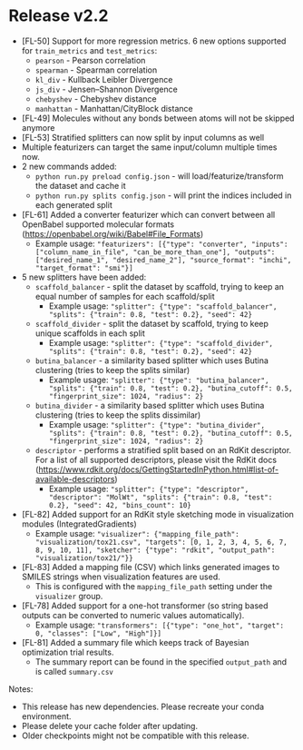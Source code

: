 # Release v2.2

- [FL-50] Support for more regression metrics. 6 new options supported for `train_metrics` and `test_metrics`:
    - `pearson` - Pearson correlation
    - `spearman` - Spearman correlation
    - `kl_div` - Kullback Leibler Divergence
    - `js_div` - Jensen–Shannon Divergence
    - `chebyshev` - Chebyshev distance
    - `manhattan` - Manhattan/CityBlock distance
- [FL-49] Molecules without any bonds between atoms will not be skipped anymore
- [FL-53] Stratified splitters can now split by input columns as well
- Multiple featurizers can target the same input/column multiple times now.
- 2 new commands added:
    - `python run.py preload config.json` - will load/featurize/transform the dataset and cache it
    - `python run.py splits config.json` - will print the indices included in each generated split
- [FL-61] Added a converter featurizer which can convert between all OpenBabel supported molecular formats (https://openbabel.org/wiki/Babel#File_Formats)
    - Example usage: `"featurizers": [{"type": "converter", "inputs": ["column_name_in_file", "can_be_more_than_one"], "outputs": ["desired_name_1", "desired_name_2"], "source_format": "inchi", "target_format": "smi"}]`
- 5 new splitters have been added:
    - `scaffold_balancer` - split the dataset by scaffold, trying to keep an equal number of samples for each scaffold/split
        - Example usage: `"splitter": {"type": "scaffold_balancer", "splits": {"train": 0.8, "test": 0.2}, "seed": 42}`
    - `scaffold_divider` - split the dataset by scaffold, trying to keep unique scaffolds in each split
        - Example usage: `"splitter": {"type": "scaffold_divider", "splits": {"train": 0.8, "test": 0.2}, "seed": 42}`
    - `butina_balancer` - a similarity based splitter which uses Butina clustering (tries to keep the splits similar)
        - Example usage: `"splitter": {"type": "butina_balancer", "splits": {"train": 0.8, "test": 0.2}, "butina_cutoff": 0.5, "fingerprint_size": 1024, "radius": 2}`
    - `butina_divider` -  a similarity based splitter which uses Butina clustering (tries to keep the splits dissimilar)
        - Example usage: `"splitter": {"type": "butina_divider", "splits": {"train": 0.8, "test": 0.2}, "butina_cutoff": 0.5, "fingerprint_size": 1024, "radius": 2}`
    - `descriptor` - performs a stratified split based on an RdKit descriptor. For a list of all supported descriptors, please visit the RdKit docs (https://www.rdkit.org/docs/GettingStartedInPython.html#list-of-available-descriptors)
        - Example usage: `"splitter": {"type": "descriptor", "descriptor": "MolWt", "splits": {"train": 0.8, "test": 0.2}, "seed": 42, "bins_count": 10}`
- [FL-82] Added support for an RdKit style sketching mode in visualization modules (IntegratedGradients)
    - Example usage: `"visualizer": {"mapping_file_path": "visualization/tox21.csv", "targets": [0, 1, 2, 3, 4, 5, 6, 7, 8, 9, 10, 11], "sketcher": {"type": "rdkit", "output_path": "visualization/tox21/"}}`
- [FL-83] Added a mapping file (CSV) which links generated images to SMILES strings when visualization features are used.
    - This is configured with the `mapping_file_path` setting under the `visualizer` group.
- [FL-78] Added support for a one-hot transformer (so string based outputs can be converted to numeric values automatically).
    - Example usage: `"transformers": [{"type": "one_hot", "target": 0, "classes": ["Low", "High"]}]`
- [FL-81] Added a summary file which keeps track of Bayesian optimization trial results.
    - The summary report can be found in the specified `output_path` and is called `summary.csv`


Notes:
- This release has new dependencies. Please recreate your conda environment.
- Please delete your cache folder after updating.
- Older checkpoints might not be compatible with this release.